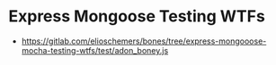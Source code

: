# Express Mongoose Testing WTFs
* https://gitlab.com/elioschemers/bones/tree/express-mongooose-mocha-testing-wtfs/test/adon_boney.js
